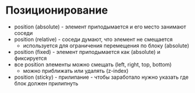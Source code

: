 # Позиционирование
- position (absolute) - элемент приподымается и его место занимают соседи
- position (relative) - соседи думают, что элемент не смещается
  - используется для ограничения перемещения по блоку (absolute)
- position (fixed) - элемент приподымается как (absolute) и фиксируется
- все position элементы можно смещать (left, right, top, bottom)
  - можно приближать или удалять (z-index)
- position (sticky) - прилипание - чтобы заработало нужно указать где блок должен прилипнуть
